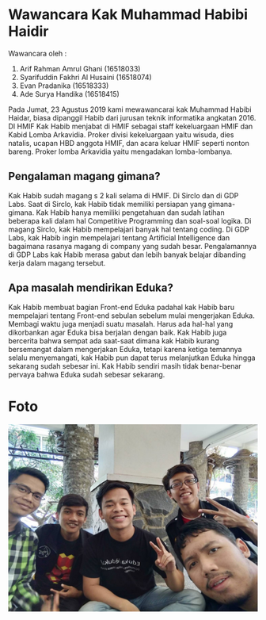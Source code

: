 # Wawancara Kak Muhammad Habibi Haidir

Wawancara oleh :

1. Arif Rahman Amrul Ghani (16518033)
2. Syarifuddin Fakhri Al Husaini (16518074)
3. Evan Pradanika (16518333)
4. Ade Surya Handika (16518415)

Pada Jumat, 23 Agustus 2019 kami mewawancarai kak Muhammad Habibi Haidar, biasa dipanggil Habib dari jurusan teknik informatika angkatan 2016. DI HMIF Kak Habib menjabat di HMIF sebagai staff kekeluargaan HMIF dan Kabid Lomba Arkavidia.
Proker divisi kekeluargaan yaitu wisuda, dies natalis, ucapan HBD anggota HMIF, dan acara keluar HMIF seperti nonton bareng.
Proker lomba Arkavidia yaitu mengadakan lomba-lombanya.

## Pengalaman magang gimana?
Kak Habib sudah magang s
2 kali selama di HMIF. Di Sirclo dan di GDP Labs. Saat di Sirclo, kak Habib tidak memiliki persiapan yang gimana-gimana. Kak Habib hanya memiliki pengetahuan dan sudah latihan beberapa kali dalam hal Competitive Programming dan soal-soal logika. Di magang Sirclo, kak Habib mempelajari banyak hal tentang coding. Di GDP Labs, kak Habib ingin mempelajari tentang Artificial Intelligence dan bagaimana rasanya magang di company yang sudah besar. Pengalamannya di GDP Labs kak Habib merasa gabut dan lebih banyak belajar dibanding kerja dalam magang tersebut.

## Apa masalah mendirikan Eduka?
Kak Habib membuat bagian Front-end Eduka padahal kak Habib baru mempelajari tentang Front-end sebulan sebelum mulai mengerjakan Eduka. Membagi waktu juga menjadi suatu masalah. Harus ada hal-hal yang dikorbankan agar Eduka bisa berjalan dengan baik. Kak Habib juga bercerita bahwa sempat ada saat-saat dimana kak Habib kurang bersemangat dalam mengerjakan Eduka, tetapi karena ketiga temannya selalu menyemangati, kak Habib pun dapat terus melanjutkan Eduka hingga sekarang sudah sebesar ini. Kak Habib sendiri masih tidak benar-benar pervaya bahwa Eduka sudah sebesar sekarang.

# Foto
![foto](./16518033-16518074-16518333-16518415.jpg)
